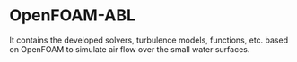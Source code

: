 # OpenFOAM-ABL
It contains the developed solvers, turbulence models, functions, etc. based on OpenFOAM to simulate air flow over the small water surfaces. 
